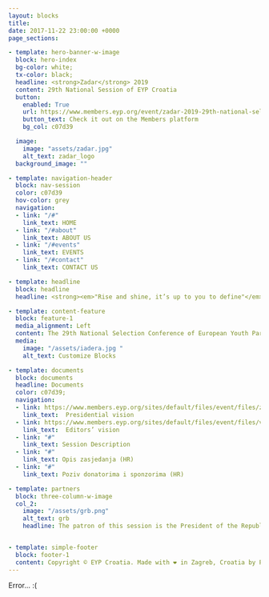 ```yaml
---
layout: blocks
title:
date: 2017-11-22 23:00:00 +0000
page_sections:

- template: hero-banner-w-image
  block: hero-index
  bg-color: white;
  tx-color: black;
  headline: <strong>Zadar</strong> 2019  
  content: 29th National Session of EYP Croatia
  button:
    enabled: True
    url: https://www.members.eyp.org/event/zadar-2019-29th-national-selection-conference-eyp-croatia
    button_text: Check it out on the Members platform
    bg_col: c07d39

  image:
    image: "assets/zadar.jpg"
    alt_text: zadar_logo
  background_image: ""

- template: navigation-header
  block: nav-session
  color: c07d39
  hov-color: grey
  navigation:
  - link: "/#"
    link_text: HOME
  - link: "/#about"
    link_text: ABOUT US
  - link: "/#events"
    link_text: EVENTS
  - link: "/#contact"
    link_text: CONTACT US

- template: headline
  block: headline
  headline: <strong><em>"Rise and shine, it’s up to you to define"</em></strong>

- template: content-feature
  block: feature-1
  media_alignment: Left
  content: The 29th National Selection Conference of European Youth Parliament Croatia will take place in Zadar from March 28th (27th for Officials) to March 31st. This will mark the third time the city of Zadar will host an event organised by EYP Croatia. </br></br> 150 participants will gather under the topic “Rise and shine, it’s up to you to define” which encompasses both the academic content and the organisational aspect of the session. </br></br> The Head Organisers of this session are Karlo Sintić (HR) and Antonio Kranjčec (HR). The president of this session is  Nikola Vraneš (RS). The Head of Jury of this session is Ilona Cenolli (AT/AL).  The Editors of this session are Stefan Hadžović (RS) and Levon Tadevosyan (AM). Like us on <a href="">Facebook</a> and follow us on <a href="">Instagram</a> in order to be up to date with all the information about the session.
  media:
    image: "/assets/iadera.jpg "
    alt_text: Customize Blocks

- template: documents
  block: documents
  headline: Documents
  color: c07d39;
  navigation:
  - link: https://www.members.eyp.org/sites/default/files/event/files/zadar2019_president_vision.pdf
    link_text:  Presidential vision
  - link: https://www.members.eyp.org/sites/default/files/event/files/vision.pdf
    link_text:  Editors’ vision
  - link: "#"
    link_text: Session Description
  - link: "#"
    link_text: Opis zasjedanja (HR)
  - link: "#"
    link_text: Poziv donatorima i sponzorima (HR)

- template: partners
  block: three-column-w-image
  col_2:
    image: "/assets/grb.png"
    alt_text: grb
    headline: The patron of this session is the President of the Republic of Croatia Kolinda Grabar-Kitarović.   


- template: simple-footer
  block: footer-1
  content: Copyright © EYP Croatia. Made with ❤️ in Zagreb, Croatia by PR working group. </br> Contribute on <a href="https://github.com/eypcro/eyp.hr">GitHub</a>. <a href="https://goo.gl/forms/j2WeIYzpGzlcCoVi2">Report a problem</a>.
---
```


Error... :(
